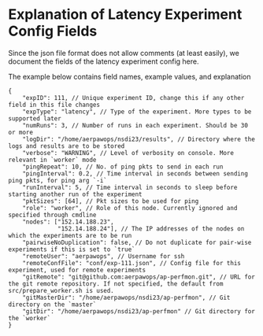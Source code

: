 # Explanation of Latency Experiment Config Fields

Since the json file format does not allow comments (at least easily), we document the fields of the latency experiment config here.

The example below contains field names, example values, and explanation

``` json-with-comments
{
    "expID": 111, // Unique experiment ID, change this if any other field in this file changes
    "expType": "latency", // Type of the experiment. More types to be supported later
    "numRuns": 3, // Number of runs in each experiment. Should be 30 or more
    "logDir": "/home/aerpawops/nsdi23/results", // Directory where the logs and results are to be stored
    "verbose": "WARNING", // Level of verbosity on console. More relevant in `worker` mode
    "pingRepeat": 10, // No. of ping pkts to send in each run
    "pingInterval": 0.2, // Time interval in seconds between sending ping pkts, for ping arg `-i`
    "runInterval": 5, // Time interval in seconds to sleep before starting another run of the experiment
    "pktSizes": [64], // Pkt sizes to be used for ping
    "role": "worker", // Role of this node. Currently ignored and specified through cmdline
    "nodes": ["152.14.188.23",
              "152.14.188.24"], // The IP addresses of the nodes on which the experiments are to be run
    "pairwiseNoDuplication": false, // Do not duplicate for pair-wise experiments if this is set to `true`
    "remoteUser": "aerpawops", // Username for ssh
    "remoteConfFile": "conf/exp-111.json", // Config file for this experiment, used for remote experiments
    "gitRemote": "git@github.com:aerpawops/ap-perfmon.git", // URL for the git remote repository. If not specified, the default from src/prepare_worker.sh is used.
    "gitMasterDir": "/home/aerpawops/nsdi23/ap-perfmon", // Git directory on the `master`
    "gitDir": "/home/aerpawops/nsdi23/ap-perfmon" // Git directory for the `worker`
}
```

